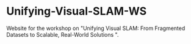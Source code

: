 # Unifying-Visual-SLAM-WS
Website for the workshop on "Unifying Visual SLAM: From Fragmented Datasets to Scalable, Real-World Solutions ".
